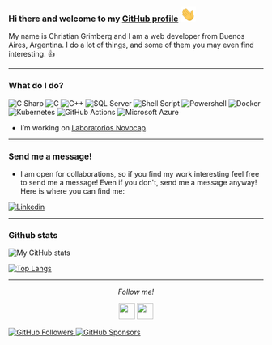 ### Hi there and welcome to my [GitHub profile]() <img src="/img/Hi.gif?raw=true" width="30px">

My name is Christian Grimberg and I am a web developer from Buenos Aires, Argentina. I do a lot of things, and some of them you may even find interesting. :+1:

---

### What do I do?

<p>
  <img alt="C Sharp" src="https://img.shields.io/badge/C%23-239120?style=for-the-badge&logo=c-sharp&logoColor=white" />
  <img alt="C" src="https://img.shields.io/badge/ANSI_C-00599C?style=for-the-badge&logo=c&logoColor=white" />
  <img alt="C++" src="https://img.shields.io/badge/C%2B%2B-00599C?style=for-the-badge&logo=c%2B%2B&logoColor=white" />
  <img alt="SQL Server" src="https://img.shields.io/badge/SQL_Server-CC2927?style=for-the-badge&logo=microsoft-sql-server&logoColor=white" />
  <img alt="Shell Script" src="https://img.shields.io/badge/Bash_Shell-121011?style=for-the-badge&logo=gnu-bash&logoColor=white" />
  <img alt="Powershell" src="https://img.shields.io/badge/Powershell-0089D6?style=for-the-badge&logo=powershell&logoColor=white" />
  <img alt="Docker" src="https://img.shields.io/badge/Docker-2496ED?style=for-the-badge&logo=docker&logoColor=white" />
  <img alt="Kubernetes" src="https://img.shields.io/badge/Kubernetes-326CE5?style=for-the-badge&logo=kubernetes&logoColor=white" />
  <img alt="GitHub Actions" src="https://img.shields.io/badge/GitHub_Actions-100000?style=for-the-badge&logo=github&logoColor=white" />
  <img alt="Microsoft Azure" src="https://img.shields.io/badge/Azure-0089D6?style=for-the-badge&logo=microsoft-azure&logoColor=white" />
</p>

* I’m working on <a href="https://github.com/novocap">Laboratorios Novocap</a>.

---

### Send me a message!

* I am open for collaborations, so if you find my work interesting feel free to send me a message! Even if you don't, send me a message anyway! Here is where you can find me:

<p>
  <a href="https://www.linkedin.com/in/christiangrimberg/">
    <img alt="Linkedin" src="https://img.shields.io/badge/linkedin-0077B5?logo=linkedin&logoColor=white&style=for-the-badge" />
  </a>
</p>

---

### Github stats

![My GitHub stats](https://github-readme-stats.vercel.app/api?username=ChristianGrimberg&show_icons=true&theme=vue&count_private=true)

[![Top Langs](https://github-readme-stats.vercel.app/api/top-langs/?username=ChristianGrimberg&langs_count=10)](https://github.com/ChristianGrimberg/github-readme-stats)

---

<p align="center">
  <i>Follow me!</i>
  <p align="center">
    <a href="https://www.linkedin.com/in/christiangrimberg" alt="Linkedin"><img height="32" width="32" src="https://cdn.jsdelivr.net/npm/simple-icons@v3/icons/linkedin.svg" /></a>
    <a href="https://github.com/ChristianGrimberg" alt="GitHub"><img height="32" width="32" src="https://cdn.jsdelivr.net/npm/simple-icons@v3/icons/github.svg" /></a>
  </p>
</p>
<p>
  <a href="https://github.com/ChristianGrimberg">
        <img src="https://img.shields.io/github/followers/ChristianGrimberg.svg?label=GitHub&style=social" alt="GitHub Followers">
  </a>
  <a href="https://github.com/sponsors/ChristianGrimberg">
        <img src="https://img.shields.io/badge/GitHub_Sponsors--_.svg?style=social&logo=github&logoColor=EA4AAA" alt="GitHub Sponsors">
  </a>
</p>
